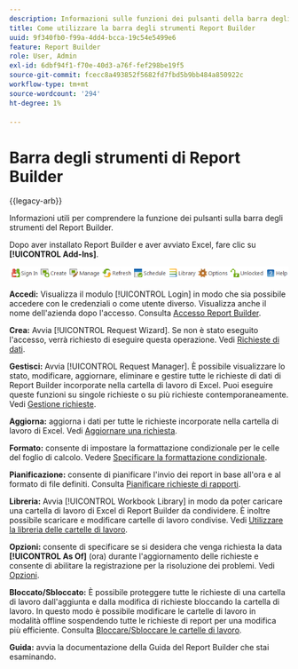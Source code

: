 ```yaml
---
description: Informazioni sulle funzioni dei pulsanti della barra degli strumenti Report Builder.
title: Come utilizzare la barra degli strumenti Report Builder
uuid: 9f340fb0-f99a-4dd4-bcca-19c54e5499e6
feature: Report Builder
role: User, Admin
exl-id: 6dbf94f1-f70e-40d3-a76f-fef298be19f5
source-git-commit: fcecc8a493852f5682fd7fbd5b9bb484a850922c
workflow-type: tm+mt
source-wordcount: '294'
ht-degree: 1%

---
```


# Barra degli strumenti di Report Builder

{{legacy-arb}}

Informazioni utili per comprendere la funzione dei pulsanti sulla barra degli strumenti del Report Builder.

Dopo aver installato Report Builder e aver avviato Excel, fare clic su **[!UICONTROL Add-Ins]**.

![Icone della barra degli strumenti Report Builder](assets/report_builder_toolbar.png)

**Accedi:** Visualizza il modulo [!UICONTROL Login] in modo che sia possibile accedere con le credenziali o come utente diverso. Visualizza anche il nome dell&#39;azienda dopo l&#39;accesso. Consulta [Accesso Report Builder](/help/analyze/legacy-report-builder/setup/login.md).

**Crea:** Avvia [!UICONTROL Request Wizard]. Se non è stato eseguito l&#39;accesso, verrà richiesto di eseguire questa operazione. Vedi [Richieste di dati](/help/analyze/legacy-report-builder/data-requests/data-requests.md).

**Gestisci:** Avvia [!UICONTROL Request Manager]. È possibile visualizzare lo stato, modificare, aggiornare, eliminare e gestire tutte le richieste di dati di Report Builder incorporate nella cartella di lavoro di Excel. Puoi eseguire queste funzioni su singole richieste o su più richieste contemporaneamente. Vedi [Gestione richieste](/help/analyze/legacy-report-builder/manage-requests/r-arb-manage-requests.md).

**Aggiorna:** aggiorna i dati per tutte le richieste incorporate nella cartella di lavoro di Excel. Vedi [Aggiornare una richiesta](/help/analyze/legacy-report-builder/manage-requests/t-refresh-a-request.md).

**Formato:** consente di impostare la formattazione condizionale per le celle del foglio di calcolo. Vedere [Specificare la formattazione condizionale](/help/analyze/legacy-report-builder/manage-requests/specify-conditional-formatting.md).

**Pianificazione:** consente di pianificare l&#39;invio dei report in base all&#39;ora e al formato di file definiti. Consulta [Pianificare richieste di rapporti](/help/analyze/legacy-report-builder/schedule-report-requests.md).

**Libreria:** Avvia [!UICONTROL Workbook Library] in modo da poter caricare una cartella di lavoro di Excel di Report Builder da condividere. È inoltre possibile scaricare e modificare cartelle di lavoro condivise. Vedi [Utilizzare la libreria delle cartelle di lavoro](/help/analyze/legacy-report-builder/workbook-library/t-upload-a-workbook.md).

**Opzioni:** consente di specificare se si desidera che venga richiesta la data **[!UICONTROL As Of]** (ora) durante l&#39;aggiornamento delle richieste e consente di abilitare la registrazione per la risoluzione dei problemi. Vedi [Opzioni](/help/analyze/legacy-report-builder/options.md).

**Bloccato/Sbloccato:** È possibile proteggere tutte le richieste di una cartella di lavoro dall&#39;aggiunta e dalla modifica di richieste bloccando la cartella di lavoro. In questo modo è possibile modificare le cartelle di lavoro in modalità offline sospendendo tutte le richieste di report per una modifica più efficiente. Consulta [Bloccare/Sbloccare le cartelle di lavoro](/help/analyze/legacy-report-builder/workbook-library/protect-wb.md).

**Guida:** avvia la documentazione della Guida del Report Builder che stai esaminando.
